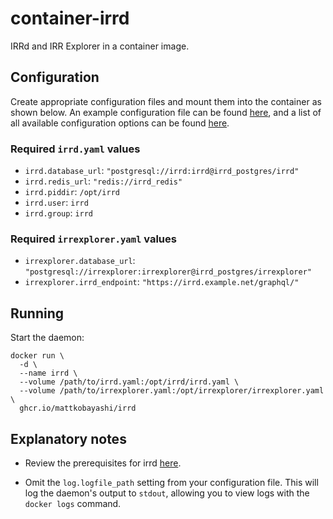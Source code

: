 # container-irrd

IRRd and IRR Explorer in a container image.

## Configuration

Create appropriate configuration files and mount them into the container as shown below. An example configuration file can be found [here](https://irrd.readthedocs.io/en/stable/admins/configuration/#example-configuration-file), and a list of all available configuration options can be found [here](https://irrd.readthedocs.io/en/stable/admins/configuration/#configuration-options).

### Required `irrd.yaml` values

- `irrd.database_url`: `"postgresql://irrd:irrd@irrd_postgres/irrd"`
- `irrd.redis_url`: `"redis://irrd_redis"`
- `irrd.piddir`: `/opt/irrd`
- `irrd.user`: `irrd`
- `irrd.group`: `irrd`

### Required `irrexplorer.yaml` values

- `irrexplorer.database_url`: `"postgresql://irrexplorer:irrexplorer@irrd_postgres/irrexplorer"`
- `irrexplorer.irrd_endpoint`: `"https://irrd.example.net/graphql/"`

## Running

Start the daemon:

```shell
docker run \
  -d \
  --name irrd \
  --volume /path/to/irrd.yaml:/opt/irrd/irrd.yaml \
  --volume /path/to/irrexplorer.yaml:/opt/irrexplorer/irrexplorer.yaml \
  ghcr.io/mattkobayashi/irrd
```

## Explanatory notes

- Review the prerequisites for irrd [here](https://irrd.readthedocs.io/en/stable/admins/deployment/#requirements).

- Omit the `log.logfile_path` setting from your configuration file. This will log the daemon's output to `stdout`, allowing you to view logs with the `docker logs` command.
